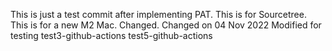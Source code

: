 This is just a test commit after implementing PAT.
This is for Sourcetree.
This is for a new M2 Mac. Changed.
Changed on 04 Nov 2022
Modified for testing
test3-github-actions
test5-github-actions
